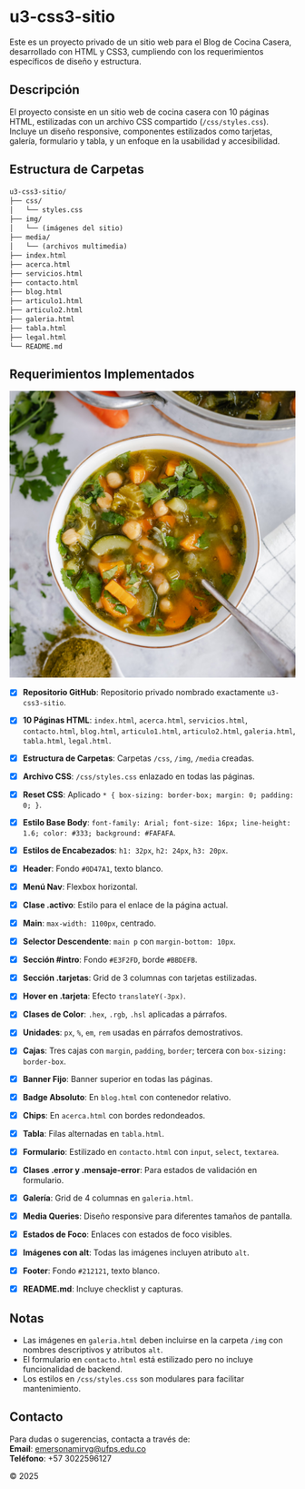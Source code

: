 # u3-css3-sitio

Este es un proyecto privado de un sitio web para el Blog de Cocina Casera, desarrollado con HTML y CSS3, cumpliendo con los requerimientos específicos de diseño y estructura.

## Descripción

El proyecto consiste en un sitio web de cocina casera con 10 páginas HTML, estilizadas con un archivo CSS compartido (`/css/styles.css`). Incluye un diseño responsive, componentes estilizados como tarjetas, galería, formulario y tabla, y un enfoque en la usabilidad y accesibilidad.

## Estructura de Carpetas

```
u3-css3-sitio/
├── css/
│   └── styles.css
├── img/
│   └── (imágenes del sitio)
├── media/
│   └── (archivos multimedia)
├── index.html
├── acerca.html
├── servicios.html
├── contacto.html
├── blog.html
├── articulo1.html
├── articulo2.html
├── galeria.html
├── tabla.html
├── legal.html
└── README.md
```

## Requerimientos Implementados
![Mi captura de pantalla](/sopa-verduras.jpg)
- [x] **Repositorio GitHub**: Repositorio privado nombrado exactamente `u3-css3-sitio`.
- [x] **10 Páginas HTML**: `index.html`, `acerca.html`, `servicios.html`, `contacto.html`, `blog.html`, `articulo1.html`, `articulo2.html`, `galeria.html`, `tabla.html`, `legal.html`.
- [x] **Estructura de Carpetas**: Carpetas `/css`, `/img`, `/media` creadas.
- [x] **Archivo CSS**: `/css/styles.css` enlazado en todas las páginas.
- [x] **Reset CSS**: Aplicado `* { box-sizing: border-box; margin: 0; padding: 0; }`.
- [x] **Estilo Base Body**: `font-family: Arial; font-size: 16px; line-height: 1.6; color: #333; background: #FAFAFA`.
- [x] **Estilos de Encabezados**: `h1: 32px`, `h2: 24px`, `h3: 20px`.
- [x] **Header**: Fondo `#0D47A1`, texto blanco.
- [x] **Menú Nav**: Flexbox horizontal.
- [x] **Clase .activo**: Estilo para el enlace de la página actual.
- [x] **Main**: `max-width: 1100px`, centrado.
- [x] **Selector Descendente**: `main p` con `margin-bottom: 10px`.
- [x] **Sección #intro**: Fondo `#E3F2FD`, borde `#BBDEFB`.
- [x] **Sección .tarjetas**: Grid de 3 columnas con tarjetas estilizadas.
- [x] **Hover en .tarjeta**: Efecto `translateY(-3px)`.
- [x] **Clases de Color**: `.hex`, `.rgb`, `.hsl` aplicadas a párrafos.
- [x] **Unidades**: `px`, `%`, `em`, `rem` usadas en párrafos demostrativos.
- [x] **Cajas**: Tres cajas con `margin`, `padding`, `border`; tercera con `box-sizing: border-box`.
- [x] **Banner Fijo**: Banner superior en todas las páginas.
- [x] **Badge Absoluto**: En `blog.html` con contenedor relativo.
- [x] **Chips**: En `acerca.html` con bordes redondeados.
- [x] **Tabla**: Filas alternadas en `tabla.html`.
- [x] **Formulario**: Estilizado en `contacto.html` con `input`, `select`, `textarea`.
- [x] **Clases .error y .mensaje-error**: Para estados de validación en formulario.
- [x] **Galería**: Grid de 4 columnas en `galeria.html`.
- [x] **Media Queries**: Diseño responsive para diferentes tamaños de pantalla.
- [x] **Estados de Foco**: Enlaces con estados de foco visibles.
- [x] **Imágenes con alt**: Todas las imágenes incluyen atributo `alt`.
- [x] **Footer**: Fondo `#212121`, texto blanco.
- [x] **README.md**: Incluye checklist y capturas.


## Notas
- Las imágenes en `galeria.html` deben incluirse en la carpeta `/img` con nombres descriptivos y atributos `alt`.
- El formulario en `contacto.html` está estilizado pero no incluye funcionalidad de backend.
- Los estilos en `/css/styles.css` son modulares para facilitar mantenimiento.

## Contacto

Para dudas o sugerencias, contacta a través de:  
**Email**: emersonamirvg@ufps.edu.co  
**Teléfono**: +57 3022596127

© 2025
